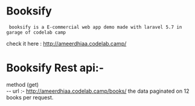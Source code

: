 # Booksify
     booksify is a E-commercial web app demo made with laravel 5.7 in garage of codelab camp
check it here : http://ameerdhiaa.codelab.camp/
 # Booksify Rest api:-
 method (get)<br/> --
 url :- http://ameerdhiaa.codelab.camp/books/
 the data paginated on 12 books per request. 
 

